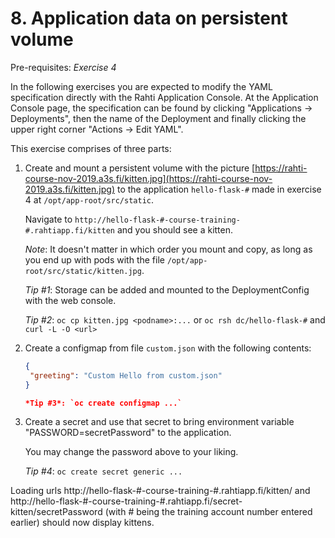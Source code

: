 # 8. Application data on persistent volume

Pre-requisites: *Exercise 4*

In the following exercises you are expected to modify the YAML specification
directly with the Rahti Application Console. At the Application Console page,
the specification can be found by clicking "Applications → Deployments", then
the name of the Deployment and finally clicking the upper right corner "Actions
→ Edit YAML".

This exercise comprises of three parts:

1.  Create and mount a persistent volume with the picture
    [https://rahti-course-nov-2019.a3s.fi/kitten.jpg](https://rahti-course-nov-2019.a3s.fi/kitten.jpg) 
    to the application `hello-flask-#` made in exercise 4 at
    `/opt/app-root/src/static`.

    Navigate to `http://hello-flask-#-course-training-#.rahtiapp.fi/kitten` and
    you should see a kitten.

    *Note*: It doesn't matter in which order you mount and copy, as long as you
    end up with pods with the file `/opt/app-root/src/static/kitten.jpg`.

    *Tip #1*: Storage can be added and mounted to the DeploymentConfig with the
    web console.

    *Tip #2*: `oc cp kitten.jpg <podname>:...` or `oc rsh dc/hello-flask-#` and `curl -L -O <url>`

2.  Create a configmap from file `custom.json` with the following contents:
    ```json
    {
     "greeting": "Custom Hello from custom.json"
    }

    *Tip #3*: `oc create configmap ...`
    ```
3.  Create a secret and use that secret to bring environment variable
    "PASSWORD=secretPassword" to the application.

    You may change the password above to your liking.

    *Tip #4*: `oc create secret generic ...`

Loading urls http://hello-flask-#-course-training-#.rahtiapp.fi/kitten/ and
http://hello-flask-#-course-training-#.rahtiapp.fi/secret-kitten/secretPassword
(with # being the training account number entered earlier) should now display
kittens.

